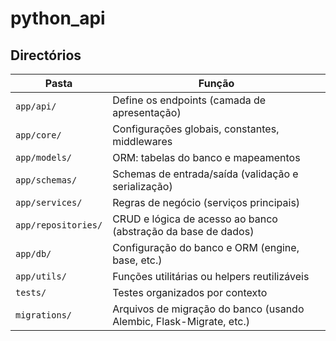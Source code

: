 # python_api

## Directórios
|Pasta|Função|
|-|-|
|`app/api/`|	Define os endpoints (camada de apresentação)|
|`app/core/`|	Configurações globais, constantes, middlewares|
|`app/models/`|	ORM: tabelas do banco e mapeamentos|
|`app/schemas/`|	Schemas de entrada/saída (validação e serialização)|
|`app/services/`|	Regras de negócio (serviços principais)|
|`app/repositories/`|	CRUD e lógica de acesso ao banco (abstração da base de dados)|
|`app/db/`|	Configuração do banco e ORM (engine, base, etc.)|
|`app/utils/`|	Funções utilitárias ou helpers reutilizáveis|
|`tests/`|Testes organizados por contexto|
|`migrations/`|	Arquivos de migração do banco (usando Alembic, Flask-Migrate, etc.)|
